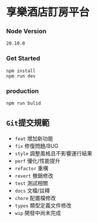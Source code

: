 # 享樂酒店訂房平台

### Node Version
```
20.10.0
```
### Get Started
```
npm install
npm run dev
```
### production
```
npm run bulid
```
## `Git`提交規範
  - `feat` 增加新功能
  - `fix` 修復問題/BUG
  - `style` 調整風格且不影響運行結果
  - `perf` 優化/性能提升
  - `refactor` 重構
  - `revert` 撤銷修改
  - `test` 測試相關
  - `docs` 文檔/註釋
  - `chore` 配置檔修改
  - `types` 類型定義文件修改
  - `wip` 開發中尚未完成
